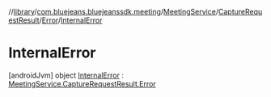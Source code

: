 //[library](../../../../../../index.md)/[com.bluejeans.bluejeanssdk.meeting](../../../../index.md)/[MeetingService](../../../index.md)/[CaptureRequestResult](../../index.md)/[Error](../index.md)/[InternalError](index.md)



# InternalError  
 [androidJvm] object [InternalError](index.md) : [MeetingService.CaptureRequestResult.Error](../index.md)   

